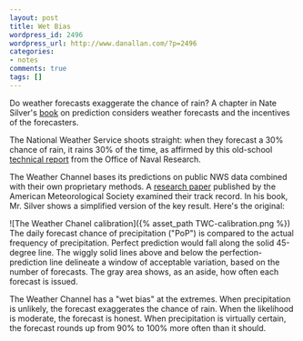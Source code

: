 ```yaml
---
layout: post
title: Wet Bias
wordpress_id: 2496
wordpress_url: http://www.danallan.com/?p=2496
categories:
- notes
comments: true
tags: []
---
```

Do weather forecasts exaggerate the chance of rain? A chapter in Nate Silver's [book](http://www.amazon.com/The-Signal-Noise-Predictions-Fail-but/dp/159420411X) on prediction considers weather forecasts and the incentives of the forecasters.

The National Weather Service shoots straight: when they forecast a 30% chance of rain, it rains 30% of the time, as affirmed by this old-school [technical report](http://www.dtic.mil/cgi-bin/GetTRDoc?AD=ADA101986) from the Office of Naval Research.

The Weather Channel bases its predictions on public NWS data combined with their own proprietary methods.  A [research paper](http://dx.doi.org/10.1175/2008MWR2547.1) published by the American Meteorological Society examined their track record. In his book, Mr. Silver shows a simplified version of the key result. Here's the original:

![The Weather Chanel calibration]({% asset_path TWC-calibration.png %})
The daily forecast chance of precipitation ("PoP") is compared to the actual frequency of precipitation. Perfect prediction would fall along the solid 45-degree line. The wiggly solid lines above and below the perfection-prediction line delineate a window of acceptable variation, based on the number of forecasts. The gray area shows, as an aside, how often each forecast is issued.

The Weather Channel has a "wet bias" at the extremes. When precipitation is unlikely, the forecast exaggerates the chance of rain. When the likelihood is moderate, the forecast is honest. When precipitation is virtually certain, the forecast rounds up from 90% to 100% more often than it should.
